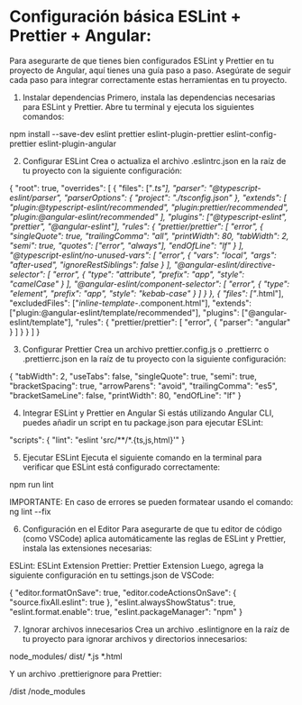 # Configuración básica ESLint + Prettier + Angular:

Para asegurarte de que tienes bien configurados ESLint y Prettier en tu proyecto de Angular, aquí tienes una guía paso a paso. Asegúrate de seguir cada paso para integrar correctamente estas herramientas en tu proyecto.

1. Instalar dependencias
Primero, instala las dependencias necesarias para ESLint y Prettier. Abre tu terminal y ejecuta los siguientes comandos:

npm install --save-dev eslint prettier eslint-plugin-prettier eslint-config-prettier eslint-plugin-angular


2. Configurar ESLint
Crea o actualiza el archivo .eslintrc.json en la raíz de tu proyecto con la siguiente configuración:

{
  "root": true,
  "overrides": [
    {
      "files": ["*.ts"],
      "parser": "@typescript-eslint/parser",
      "parserOptions": {
        "project": "./tsconfig.json"
      },
      "extends": [
        "plugin:@typescript-eslint/recommended",
        "plugin:prettier/recommended",
        "plugin:@angular-eslint/recommended"
      ],
      "plugins": ["@typescript-eslint", "prettier", "@angular-eslint"],
      "rules": {
        "prettier/prettier": [
          "error",
          {
            "singleQuote": true,
            "trailingComma": "all",
            "printWidth": 80,
            "tabWidth": 2,
            "semi": true,
            "quotes": ["error", "always"],
            "endOfLine": "lf"
          }
        ],
        "@typescript-eslint/no-unused-vars": [
          "error",
          {
            "vars": "local",
            "args": "after-used",
            "ignoreRestSiblings": false
          }
        ],
        "@angular-eslint/directive-selector": [
          "error",
          {
            "type": "attribute",
            "prefix": "app",
            "style": "camelCase"
          }
        ],
        "@angular-eslint/component-selector": [
          "error",
          {
            "type": "element",
            "prefix": "app",
            "style": "kebab-case"
          }
        ]
      }
    },
    {
      "files": ["*.html"],
      "excludedFiles": ["*inline-template-*.component.html"],
      "extends": ["plugin:@angular-eslint/template/recommended"],
      "plugins": ["@angular-eslint/template"],
      "rules": {
        "prettier/prettier": [
          "error",
          {
            "parser": "angular"
          }
        ]
      }
    }
  ]
}


3. Configurar Prettier
Crea un archivo prettier.config.js o .prettierrc o .prettierrc.json en la raíz de tu proyecto con la siguiente configuración:

{
  "tabWidth": 2,
  "useTabs": false,
  "singleQuote": true,
  "semi": true,
  "bracketSpacing": true,
  "arrowParens": "avoid",
  "trailingComma": "es5",
  "bracketSameLine": false,
  "printWidth": 80,
  "endOfLine": "lf"
}

4. Integrar ESLint y Prettier en Angular
Si estás utilizando Angular CLI, puedes añadir un script en tu package.json para ejecutar ESLint:

"scripts": {
  "lint": "eslint 'src/**/*.{ts,js,html}'"
}

5. Ejecutar ESLint
Ejecuta el siguiente comando en la terminal para verificar que ESLint está configurado correctamente:

npm run lint


IMPORTANTE: En caso de errores se pueden formatear usando el comando: ng lint --fix


6. Configuración en el Editor
Para asegurarte de que tu editor de código (como VSCode) aplica automáticamente las reglas de ESLint y Prettier, instala las extensiones necesarias:

ESLint: ESLint Extension
Prettier: Prettier Extension
Luego, agrega la siguiente configuración en tu settings.json de VSCode:

{
  "editor.formatOnSave": true,
  "editor.codeActionsOnSave": {
    "source.fixAll.eslint": true
  },
  "eslint.alwaysShowStatus": true,
  "eslint.format.enable": true,
  "eslint.packageManager": "npm"
}


7. Ignorar archivos innecesarios
Crea un archivo .eslintignore en la raíz de tu proyecto para ignorar archivos y directorios innecesarios:

node_modules/
dist/
*.js
*.html

Y un archivo .prettierignore para Prettier:

/dist
/node_modules


